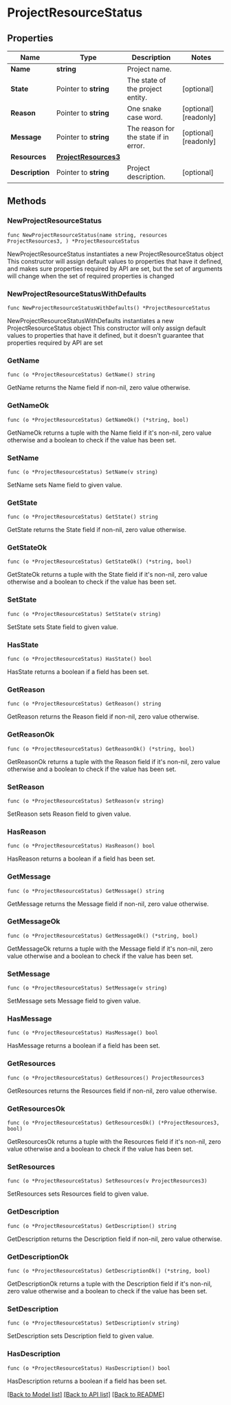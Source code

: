 # ProjectResourceStatus

## Properties

Name | Type | Description | Notes
------------ | ------------- | ------------- | -------------
**Name** | **string** | Project name. | 
**State** | Pointer to **string** | The state of the project entity. | [optional] 
**Reason** | Pointer to **string** | One snake case word. | [optional] [readonly] 
**Message** | Pointer to **string** | The reason for the state if in error. | [optional] [readonly] 
**Resources** | [**ProjectResources3**](ProjectResources3.md) |  | 
**Description** | Pointer to **string** | Project description. | [optional] 

## Methods

### NewProjectResourceStatus

`func NewProjectResourceStatus(name string, resources ProjectResources3, ) *ProjectResourceStatus`

NewProjectResourceStatus instantiates a new ProjectResourceStatus object
This constructor will assign default values to properties that have it defined,
and makes sure properties required by API are set, but the set of arguments
will change when the set of required properties is changed

### NewProjectResourceStatusWithDefaults

`func NewProjectResourceStatusWithDefaults() *ProjectResourceStatus`

NewProjectResourceStatusWithDefaults instantiates a new ProjectResourceStatus object
This constructor will only assign default values to properties that have it defined,
but it doesn't guarantee that properties required by API are set

### GetName

`func (o *ProjectResourceStatus) GetName() string`

GetName returns the Name field if non-nil, zero value otherwise.

### GetNameOk

`func (o *ProjectResourceStatus) GetNameOk() (*string, bool)`

GetNameOk returns a tuple with the Name field if it's non-nil, zero value otherwise
and a boolean to check if the value has been set.

### SetName

`func (o *ProjectResourceStatus) SetName(v string)`

SetName sets Name field to given value.


### GetState

`func (o *ProjectResourceStatus) GetState() string`

GetState returns the State field if non-nil, zero value otherwise.

### GetStateOk

`func (o *ProjectResourceStatus) GetStateOk() (*string, bool)`

GetStateOk returns a tuple with the State field if it's non-nil, zero value otherwise
and a boolean to check if the value has been set.

### SetState

`func (o *ProjectResourceStatus) SetState(v string)`

SetState sets State field to given value.

### HasState

`func (o *ProjectResourceStatus) HasState() bool`

HasState returns a boolean if a field has been set.

### GetReason

`func (o *ProjectResourceStatus) GetReason() string`

GetReason returns the Reason field if non-nil, zero value otherwise.

### GetReasonOk

`func (o *ProjectResourceStatus) GetReasonOk() (*string, bool)`

GetReasonOk returns a tuple with the Reason field if it's non-nil, zero value otherwise
and a boolean to check if the value has been set.

### SetReason

`func (o *ProjectResourceStatus) SetReason(v string)`

SetReason sets Reason field to given value.

### HasReason

`func (o *ProjectResourceStatus) HasReason() bool`

HasReason returns a boolean if a field has been set.

### GetMessage

`func (o *ProjectResourceStatus) GetMessage() string`

GetMessage returns the Message field if non-nil, zero value otherwise.

### GetMessageOk

`func (o *ProjectResourceStatus) GetMessageOk() (*string, bool)`

GetMessageOk returns a tuple with the Message field if it's non-nil, zero value otherwise
and a boolean to check if the value has been set.

### SetMessage

`func (o *ProjectResourceStatus) SetMessage(v string)`

SetMessage sets Message field to given value.

### HasMessage

`func (o *ProjectResourceStatus) HasMessage() bool`

HasMessage returns a boolean if a field has been set.

### GetResources

`func (o *ProjectResourceStatus) GetResources() ProjectResources3`

GetResources returns the Resources field if non-nil, zero value otherwise.

### GetResourcesOk

`func (o *ProjectResourceStatus) GetResourcesOk() (*ProjectResources3, bool)`

GetResourcesOk returns a tuple with the Resources field if it's non-nil, zero value otherwise
and a boolean to check if the value has been set.

### SetResources

`func (o *ProjectResourceStatus) SetResources(v ProjectResources3)`

SetResources sets Resources field to given value.


### GetDescription

`func (o *ProjectResourceStatus) GetDescription() string`

GetDescription returns the Description field if non-nil, zero value otherwise.

### GetDescriptionOk

`func (o *ProjectResourceStatus) GetDescriptionOk() (*string, bool)`

GetDescriptionOk returns a tuple with the Description field if it's non-nil, zero value otherwise
and a boolean to check if the value has been set.

### SetDescription

`func (o *ProjectResourceStatus) SetDescription(v string)`

SetDescription sets Description field to given value.

### HasDescription

`func (o *ProjectResourceStatus) HasDescription() bool`

HasDescription returns a boolean if a field has been set.


[[Back to Model list]](../README.md#documentation-for-models) [[Back to API list]](../README.md#documentation-for-api-endpoints) [[Back to README]](../README.md)


